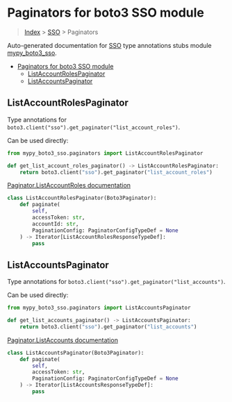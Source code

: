 # Paginators for boto3 SSO module

> [Index](../index.md) > [SSO](./index.md) > Paginators

Auto-generated documentation for [SSO](https://boto3.amazonaws.com/v1/documentation/api/latest/reference/services/sso.html#SSO)
type annotations stubs module [mypy_boto3_sso](https://pypi.org/project/mypy-boto3-sso/).

- [Paginators for boto3 SSO module](#paginators-for-boto3-sso-module)
  - [ListAccountRolesPaginator](#listaccountrolespaginator)
  - [ListAccountsPaginator](#listaccountspaginator)

## ListAccountRolesPaginator

Type annotations for `boto3.client("sso").get_paginator("list_account_roles")`.

Can be used directly:

```python
from mypy_boto3_sso.paginators import ListAccountRolesPaginator

def get_list_account_roles_paginator() -> ListAccountRolesPaginator:
    return boto3.client("sso").get_paginator("list_account_roles")
```

[Paginator.ListAccountRoles documentation](https://boto3.amazonaws.com/v1/documentation/api/latest/reference/services/sso.html#SSO.Paginator.ListAccountRoles)

```python
class ListAccountRolesPaginator(Boto3Paginator):
    def paginate(
        self,
        accessToken: str,
        accountId: str,
        PaginationConfig: PaginatorConfigTypeDef = None
    ) -> Iterator[ListAccountRolesResponseTypeDef]:
        pass
```
## ListAccountsPaginator

Type annotations for `boto3.client("sso").get_paginator("list_accounts")`.

Can be used directly:

```python
from mypy_boto3_sso.paginators import ListAccountsPaginator

def get_list_accounts_paginator() -> ListAccountsPaginator:
    return boto3.client("sso").get_paginator("list_accounts")
```

[Paginator.ListAccounts documentation](https://boto3.amazonaws.com/v1/documentation/api/latest/reference/services/sso.html#SSO.Paginator.ListAccounts)

```python
class ListAccountsPaginator(Boto3Paginator):
    def paginate(
        self,
        accessToken: str,
        PaginationConfig: PaginatorConfigTypeDef = None
    ) -> Iterator[ListAccountsResponseTypeDef]:
        pass
```